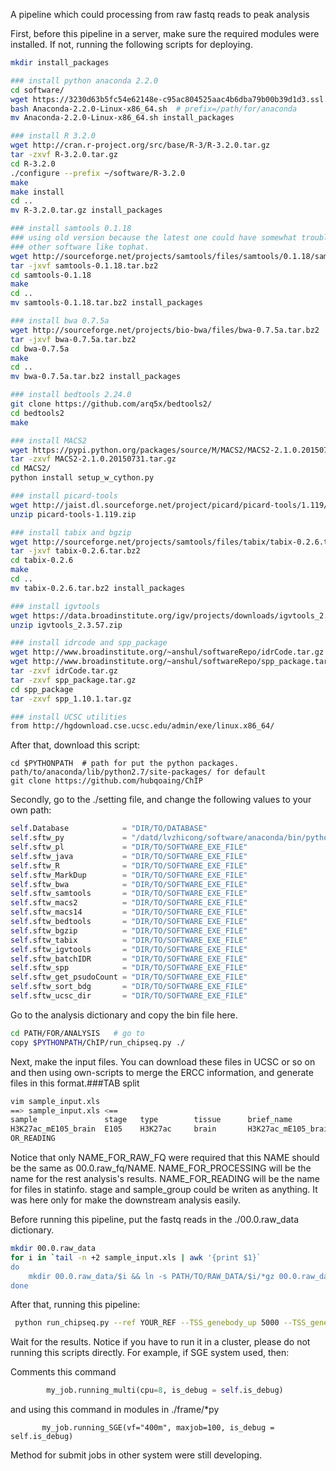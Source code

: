 A pipeline which could processing from raw fastq reads to peak analysis

First, before this pipeline in a server, make sure the required modules were installed. If not, running the following scripts for deploying.
```bash
mkdir install_packages

### install python anaconda 2.2.0
cd software/
wget https://3230d63b5fc54e62148e-c95ac804525aac4b6dba79b00b39d1d3.ssl.cf1.rackcdn.com/Anaconda-2.2.0-Linux-x86_64.sh
bash Anaconda-2.2.0-Linux-x86_64.sh  # prefix=/path/for/anaconda
mv Anaconda-2.2.0-Linux-x86_64.sh install_packages

### install R 3.2.0
wget http://cran.r-project.org/src/base/R-3/R-3.2.0.tar.gz
tar -zxvf R-3.2.0.tar.gz
cd R-3.2.0
./configure --prefix ~/software/R-3.2.0
make
make install
cd ..
mv R-3.2.0.tar.gz install_packages

### install samtools 0.1.18
### using old version because the latest one could have somewhat trouble with 
### other software like tophat.
wget http://sourceforge.net/projects/samtools/files/samtools/0.1.18/samtools-0.1.18.tar.bz2
tar -jxvf samtools-0.1.18.tar.bz2
cd samtools-0.1.18
make
cd ..
mv samtools-0.1.18.tar.bz2 install_packages

### install bwa 0.7.5a
wget http://sourceforge.net/projects/bio-bwa/files/bwa-0.7.5a.tar.bz2
tar -jxvf bwa-0.7.5a.tar.bz2
cd bwa-0.7.5a
make
cd ..
mv bwa-0.7.5a.tar.bz2 install_packages

### install bedtools 2.24.0
git clone https://github.com/arq5x/bedtools2/
cd bedtools2
make

### install MACS2
wget https://pypi.python.org/packages/source/M/MACS2/MACS2-2.1.0.20150731.tar.gz
tar -zxvf MACS2-2.1.0.20150731.tar.gz
cd MACS2/
python install setup_w_cython.py

### install picard-tools
wget http://jaist.dl.sourceforge.net/project/picard/picard-tools/1.119/picard-tools-1.119.zip
unzip picard-tools-1.119.zip

### install tabix and bgzip
wget http://sourceforge.net/projects/samtools/files/tabix/tabix-0.2.6.tar.bz2
tar -jxvf tabix-0.2.6.tar.bz2
cd tabix-0.2.6
make
cd ..
mv tabix-0.2.6.tar.bz2 install_packages

### install igvtools
wget https://data.broadinstitute.org/igv/projects/downloads/igvtools_2.3.57.zip?
unzip igvtools_2.3.57.zip

### install idrcode and spp_package
wget http://www.broadinstitute.org/~anshul/softwareRepo/idrCode.tar.gz
wget http://www.broadinstitute.org/~anshul/softwareRepo/spp_package.tar.gz
tar -zxvf idrCode.tar.gz
tar -zxvf spp_package.tar.gz
cd spp_package
tar -zxvf spp_1.10.1.tar.gz

### install UCSC utilities
from http://hgdownload.cse.ucsc.edu/admin/exe/linux.x86_64/

```

After that, download this script:
```
cd $PYTHONPATH  # path for put the python packages. path/to/anaconda/lib/python2.7/site-packages/ for default
git clone https://github.com/hubqoaing/ChIP
```


Secondly, go to the ./setting file, and change the following values to your own path:
```python
self.Database            = "DIR/TO/DATABASE"                               #line 61
self.sftw_py             = "/datd/lvzhicong/software/anaconda/bin/python"  #line 77
self.sftw_pl             = "DIR/TO/SOFTWARE_EXE_FILE"
self.sftw_java           = "DIR/TO/SOFTWARE_EXE_FILE"
self.sftw_R              = "DIR/TO/SOFTWARE_EXE_FILE"
self.sftw_MarkDup        = "DIR/TO/SOFTWARE_EXE_FILE"
self.sftw_bwa            = "DIR/TO/SOFTWARE_EXE_FILE"
self.sftw_samtools       = "DIR/TO/SOFTWARE_EXE_FILE"
self.sftw_macs2          = "DIR/TO/SOFTWARE_EXE_FILE"
self.sftw_macs14         = "DIR/TO/SOFTWARE_EXE_FILE"
self.sftw_bedtools       = "DIR/TO/SOFTWARE_EXE_FILE"
self.sftw_bgzip          = "DIR/TO/SOFTWARE_EXE_FILE"
self.sftw_tabix          = "DIR/TO/SOFTWARE_EXE_FILE"
self.sftw_igvtools       = "DIR/TO/SOFTWARE_EXE_FILE"
self.sftw_batchIDR       = "DIR/TO/SOFTWARE_EXE_FILE"
self.sftw_spp            = "DIR/TO/SOFTWARE_EXE_FILE"
self.sftw_get_psudoCount = "DIR/TO/SOFTWARE_EXE_FILE"
self.sftw_sort_bdg       = "DIR/TO/SOFTWARE_EXE_FILE"
self.sftw_ucsc_dir       = "DIR/TO/SOFTWARE_EXE_FILE"

```

Go to the analysis dictionary and copy the bin file here.
``` bash
cd PATH/FOR/ANALYSIS   # go to 
copy $PYTHONPATH/ChIP/run_chipseq.py ./
```

Next, make the input files. You can download these files in UCSC or so on and then using own-scripts to merge the ERCC information, and generate files in this format.###TAB split

``` bash
vim sample_input.xls
==> sample_input.xls <==
sample               stage   type        tissue      brief_name               merge_name             end_type   control
H3K27ac_mE105_brain  E105    H3K27ac     brain       H3K27ac_mE105_brain      H3K27ac_mE105_brain     SE        Input_mE105_brain
OR_READING
```
Notice that only NAME\_FOR\_RAW\_FQ were required that this NAME should be the same as 00.0.raw\_fq/NAME.
NAME\_FOR\_PROCESSING will be the name for the rest analysis's results.
NAME\_FOR\_READING    will be the name for files in statinfo.
stage and sample_group could be writen as anything. It was here only for make the downstream analysis easily.

Before running this pipeline, put the fastq reads in the ./00.0.raw_data dictionary.
```bash
mkdir 00.0.raw_data
for i in `tail -n +2 sample_input.xls | awk '{print $1}`
do
    mkdir 00.0.raw_data/$i && ln -s PATH/TO/RAW_DATA/$i/*gz 00.0.raw_data/$i
done
```

After that, running this pipeline:
```bash
 python run_chipseq.py --ref YOUR_REF --TSS_genebody_up 5000 --TSS_genebody_down 5000 --TSS_promoter_up 5000  --TSS_promoter_down 5000 --Body_extbin_len 50 --Body_bincnt 100 --TSS_bin_len 1 --top_peak_dir 100000 sample_input.xls 
```

Wait for the results. 
Notice if you have to run it in a cluster, please do not running this scripts directly.
For example, if SGE system used, then:

Comments this command
```python
        my_job.running_multi(cpu=8, is_debug = self.is_debug)
```
and using this command in modules in ./frame/*py
```
       my_job.running_SGE(vf="400m", maxjob=100, is_debug = self.is_debug)
```
Method for submit jobs in other system were still developing.